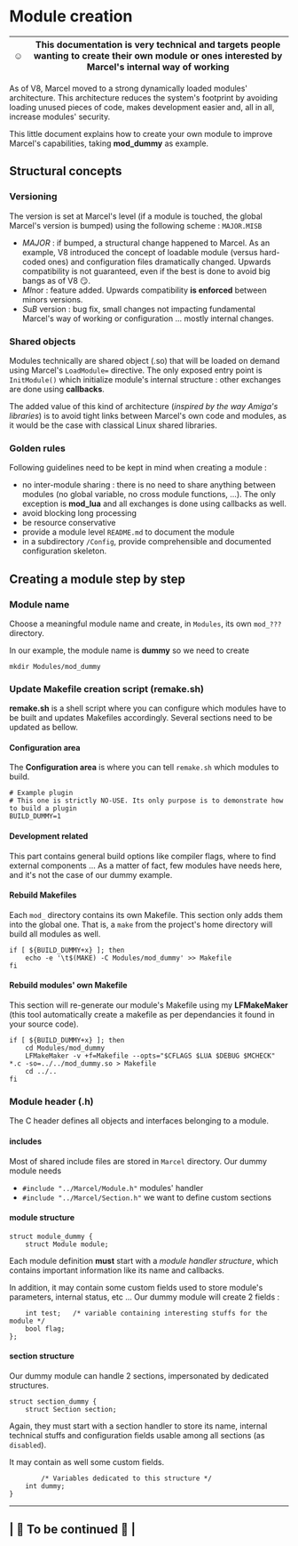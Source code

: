 # Module creation

| :relaxed:        | This documentation is very technical and targets people wanting to create their own module or ones interested by Marcel's internal way of working |
--- | --- |

As of V8, Marcel moved to a strong dynamically loaded modules' architecture. 
This architecture reduces the system's footprint by avoiding loading unused pieces of code, makes development easier and,
all in all, increase modules' security.

This little document explains how to create your own module to improve Marcel's capabilities, taking **mod_dummy** as example.


## Structural concepts

### Versioning

The version is set at Marcel's level (if a module is touched, the global Marcel's version is bumped) using the following scheme : `MAJOR.MISB`

- *MAJOR* : if bumped, a structural change happened to Marcel. As an example, V8 introduced the concept of loadable module (versus hard-coded ones) and configuration files dramatically changed.
Upwards compatibility is not guaranteed, even if the best is done to avoid big bangs as of V8 :smirk:.
- *MI*nor : feature added. Upwards compatibility **is enforced** between minors versions. 
- *S*u*B* version : bug fix, small changes not impacting fundamental Marcel's way of working or configuration ... mostly internal changes.

### Shared objects

Modules technically are shared object (.so) that will be loaded on demand using Marcel's `LoadModule=` directive. The only exposed entry point is `InitModule()` which initialize module's internal structure : other exchanges are done using **callbacks**.

The added value of this kind of architecture (*inspired by the way Amiga's libraries*) is to avoid tight links between Marcel's own code and modules, as it would be the case with classical Linux shared libraries.

### Golden rules

Following guidelines need to be kept in mind when creating a module :
- no inter-module sharing : there is no need to share anything between modules (no global variable, no cross module functions, ...). The only exception is **mod_lua** and all exchanges is done using callbacks as well.
- avoid blocking long processing
- be resource conservative
- provide a module level `README.md` to document the module
- in a subdirectory `/Config`, provide comprehensible and documented configuration skeleton.

## Creating a module step by step

### Module name

Choose a meaningful module name and create, in `Modules`, its own `mod_???` directory.

In our example, the module name is **dummy** so we need to create
```
mkdir Modules/mod_dummy
```

### Update Makefile creation script (remake.sh)

**remake.sh** is a shell script where you can configure which modules have to be built and updates Makefiles accordingly. Several sections need to be updated as bellow.

#### Configuration area

The **Configuration area** is where you can tell `remake.sh` which modules to build.

```
# Example plugin
# This one is strictly NO-USE. Its only purpose is to demonstrate how to build a plugin
BUILD_DUMMY=1
```

#### Development related

This part contains general build options like compiler flags, where to find external components ... As a matter of fact, few modules have needs here, and it's not the case of our dummy example.

#### Rebuild Makefiles

Each `mod_` directory contains its own Makefile. This section only adds them into the global one. That is, a `make` from the project's home directory will build all modules as well.

```
if [ ${BUILD_DUMMY+x} ]; then
	echo -e '\t$(MAKE) -C Modules/mod_dummy' >> Makefile
fi
```

#### Rebuild modules' own Makefile

This section will re-generate our module's Makefile using my **LFMakeMaker** (this tool automatically create a makefile as per dependancies it found in your source code).

```
if [ ${BUILD_DUMMY+x} ]; then
	cd Modules/mod_dummy
	LFMakeMaker -v +f=Makefile --opts="$CFLAGS $LUA $DEBUG $MCHECK" *.c -so=../../mod_dummy.so > Makefile
	cd ../..
fi
```

### Module header (.h)

The C header defines all objects and interfaces belonging to a module.

#### includes

Most of shared include files are stored in `Marcel` directory. Our dummy module needs
- `#include "../Marcel/Module.h"` modules' handler
- `#include "../Marcel/Section.h"` we want to define custom sections

#### module structure

```
struct module_dummy {
	struct Module module;
```
Each module definition **must** start with a *module handler structure*, which contains important information like its name and callbacks.

In addition, it may contain some custom fields used to store module's parameters, internal status, etc ... Our dummy module will create 2 fields :

```
	int test;	/* variable containing interesting stuffs for the module */
	bool flag;
};
```

#### section structure

Our dummy module can handle 2 sections, impersonated by dedicated structures.

```
struct section_dummy {
	struct Section section;
```

Again, they must start with a section handler to store its name, internal technical stuffs and configuration fields usable among all sections (as `disabled`).

It may contain as well some custom fields.
```
		/* Variables dedicated to this structure */
	int dummy;
}
```

-----
| :construction_worker: To be continued :construction_worker: |
----
